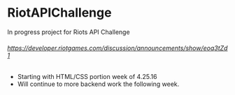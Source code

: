 # RiotAPIChallenge
In progress project for Riots API Challenge
###### https://developer.riotgames.com/discussion/announcements/show/eoq3tZd1

- Starting with HTML/CSS portion week of 4.25.16
- Will continue to more backend work the following week.

